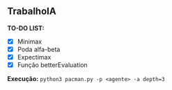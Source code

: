 ## TrabalhoIA

**TO-DO LIST:**
   - [x] Minimax
   - [x] Poda alfa-beta
   - [x] Expectimax
   - [x] Função betterEvaluation

 **Execução:**
 `python3 pacman.py -p <agente> -a depth=3`
